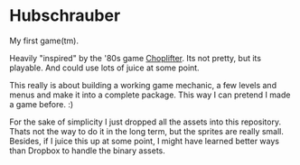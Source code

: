 # Hubschrauber
My first game(tm).

Heavily "inspired" by the '80s game [Choplifter](https://en.wikipedia.org/wiki/Choplifter). Its not pretty, but its playable. And could use lots of juice at some point.

This really is about building a working game mechanic, a few levels and menus and make it into a complete package. This way I can pretend I made a game before. :)

For the sake of simplicity I just dropped all the assets into this repository. Thats not the way to do it in the long term, but the sprites are really small. Besides, if I juice this up at some point, I might have learned better ways than Dropbox to handle the binary assets.
